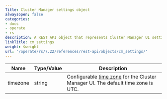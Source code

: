```yaml
---
Title: Cluster Manager settings object
alwaysopen: false
categories:
- docs
- operate
- rs
description: A REST API object that represents Cluster Manager UI settings
linkTitle: cm_settings
weight: $weight
url: '/operate/rs/7.22/references/rest-api/objects/cm_settings/'
---
```


| Name | Type/Value | Description |
|------|------------|-------------|
| timezone | string | Configurable [time zone](https://en.wikipedia.org/wiki/List_of_tz_database_time_zones) for the Cluster Manager UI. The default time zone is UTC. |
